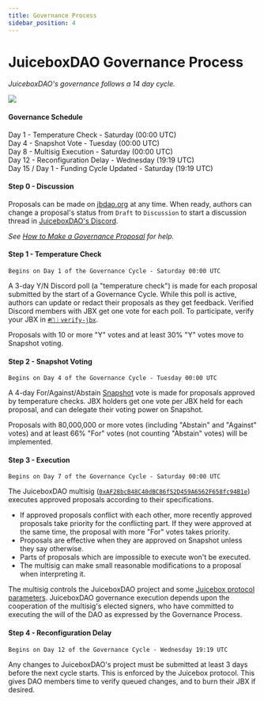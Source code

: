```yaml
---
title: Governance Process
sidebar_position: 4
---
```


# JuiceboxDAO Governance Process

*JuiceboxDAO's governance follows a 14 day cycle.*

![](/img/gov-calendar.webp)

#### Governance Schedule

Day 1 -  Temperature Check - Saturday (00:00 UTC) <br/>
Day 4 - Snapshot Vote - Tuesday (00:00 UTC) <br/>
Day 8 - Multisig Execution - Saturday (00:00 UTC) <br/>
Day 12 - Reconfiguration Delay - Wednesday (19:19 UTC) <br/>
Day 15 / Day 1 - Funding Cycle Updated - Saturday (19:19 UTC) <br/>

#### Step 0 - Discussion

Proposals can be made on [jbdao.org](https://www.jbdao.org/) at any time. When ready, authors can change a proposal's status from `Draft` to `Discussion` to start a discussion thread in [JuiceboxDAO's Discord](https://www.discord.gg/juicebox).

*See [How to Make a Governance Proposal](../proposals) for help.*

#### Step 1 - Temperature Check

`Begins on Day 1 of the Governance Cycle - Saturday 00:00 UTC`

A 3-day Y/N Discord poll (a "temperature check") is made for each proposal submitted by the start of a Governance Cycle. While this poll is active, authors can update or redact their proposals as they get feedback. Verified Discord members with JBX get one vote for each poll. To participate, verify your JBX in [`#🍌｜verify-jbx`](https://discord.gg/juicebox).

Proposals with 10 or more "Y" votes and at least 30% "Y" votes move to Snapshot voting.

#### Step 2 - Snapshot Voting

`Begins on Day 4 of the Governance Cycle - Tuesday 00:00 UTC`

A 4-day For/Against/Abstain [Snapshot](https://snapshot.org/#/jbdao.eth) vote is made for proposals approved by temperature checks. JBX holders get one vote per JBX held for each proposal, and can delegate their voting power on Snapshot.

Proposals with 80,000,000 or more votes (including "Abstain" and "Against" votes) and at least 66% "For" votes (not counting "Abstain" votes) will be implemented.

#### Step 3 - Execution

`Begins on Day 7 of the Governance Cycle - Saturday 00:00 UTC`

The JuiceboxDAO multisig ([`0xAF28bcB48C40dBC86f52D459A6562F658fc94B1e`](https://app.safe.global/home?safe=eth:0xAF28bcB48C40dBC86f52D459A6562F658fc94B1e)) executes approved proposals according to their specifications.

- If approved proposals conflict with each other, more recently approved proposals take priority for the conflicting part. If they were approved at the same time, the proposal with more "For" votes takes priority.
- Proposals are effective when they are approved on Snapshot unless they say otherwise.
- Parts of proposals which are impossible to execute won't be executed.
- The multisig can make small reasonable modifications to a proposal when interpreting it.

The multisig controls the JuiceboxDAO project and some [Juicebox protocol parameters](https://docs.juicebox.money/dev/v3/learn/administration.md). JuiceboxDAO governance execution depends upon the cooperation of the multisig's elected signers, who have committed to executing the will of the DAO as expressed by the Governance Process.

#### Step 4 - Reconfiguration Delay

`Begins on Day 12 of the Governance Cycle - Wednesday 19:19 UTC`

Any changes to JuiceboxDAO's project must be submitted at least 3 days before the next cycle starts. This is enforced by the Juicebox protocol. This gives DAO members time to verify queued changes, and to burn their JBX if desired.
